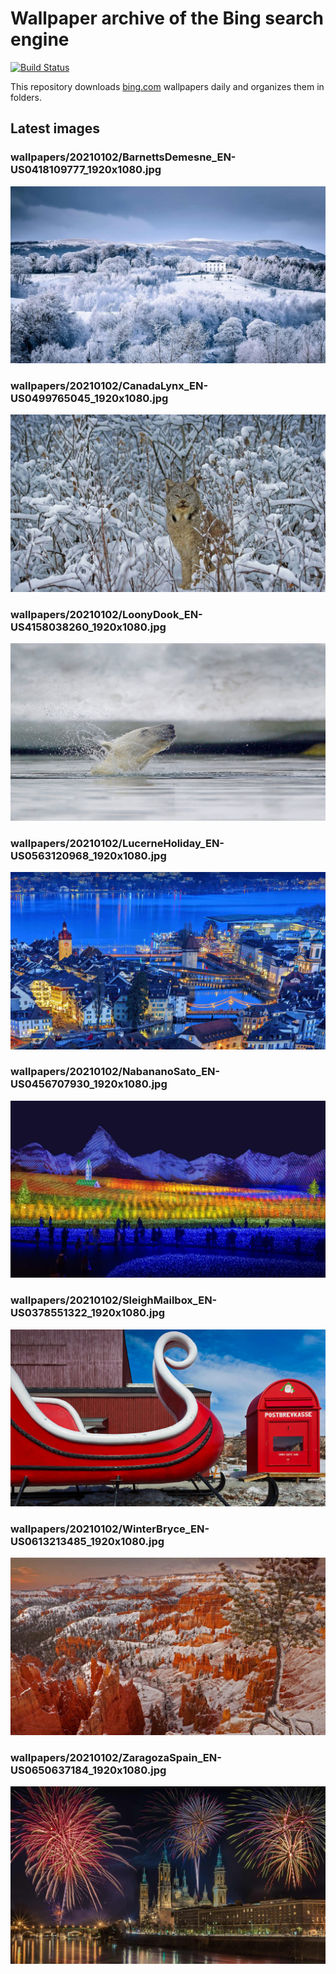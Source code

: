 # Wallpaper archive of the Bing search engine

[![Build Status](https://travis-ci.org/kijart/bing-daily-images-dl.svg?branch=wallpapers)](https://travis-ci.org/kijart/bing-daily-images-dl)

This repository downloads [bing.com](https://www.bing.com) wallpapers daily and organizes them in folders.

## Latest images

<!-- Wallpapers -->

### wallpapers/20210102/BarnettsDemesne_EN-US0418109777_1920x1080.jpg

![wallpapers/20210102/BarnettsDemesne_EN-US0418109777_1920x1080.jpg](wallpapers/20210102/BarnettsDemesne_EN-US0418109777_1920x1080.jpg)

### wallpapers/20210102/CanadaLynx_EN-US0499765045_1920x1080.jpg

![wallpapers/20210102/CanadaLynx_EN-US0499765045_1920x1080.jpg](wallpapers/20210102/CanadaLynx_EN-US0499765045_1920x1080.jpg)

### wallpapers/20210102/LoonyDook_EN-US4158038260_1920x1080.jpg

![wallpapers/20210102/LoonyDook_EN-US4158038260_1920x1080.jpg](wallpapers/20210102/LoonyDook_EN-US4158038260_1920x1080.jpg)

### wallpapers/20210102/LucerneHoliday_EN-US0563120968_1920x1080.jpg

![wallpapers/20210102/LucerneHoliday_EN-US0563120968_1920x1080.jpg](wallpapers/20210102/LucerneHoliday_EN-US0563120968_1920x1080.jpg)

### wallpapers/20210102/NabananoSato_EN-US0456707930_1920x1080.jpg

![wallpapers/20210102/NabananoSato_EN-US0456707930_1920x1080.jpg](wallpapers/20210102/NabananoSato_EN-US0456707930_1920x1080.jpg)

### wallpapers/20210102/SleighMailbox_EN-US0378551322_1920x1080.jpg

![wallpapers/20210102/SleighMailbox_EN-US0378551322_1920x1080.jpg](wallpapers/20210102/SleighMailbox_EN-US0378551322_1920x1080.jpg)

### wallpapers/20210102/WinterBryce_EN-US0613213485_1920x1080.jpg

![wallpapers/20210102/WinterBryce_EN-US0613213485_1920x1080.jpg](wallpapers/20210102/WinterBryce_EN-US0613213485_1920x1080.jpg)

### wallpapers/20210102/ZaragozaSpain_EN-US0650637184_1920x1080.jpg

![wallpapers/20210102/ZaragozaSpain_EN-US0650637184_1920x1080.jpg](wallpapers/20210102/ZaragozaSpain_EN-US0650637184_1920x1080.jpg)

